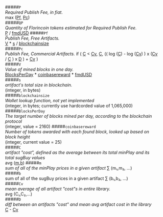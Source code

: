#####`P`  
*Required Publish Fee, in fiat.*  
max ([Pf](#pf), [Pc](#pc))  
#####`QP`  
*Quantity of Florincoin tokens estimated for Required Publish Fee.*  
[P](#p) / [fmdUSD](https://api.alexandria.io/flo-market-data/v1/getAll)	
#####`Pf`  
*Publish Fee, Free Artifacts.*  
[V](#v) * [s](#s) / [blockchainsize](#blockchainsize)	 
#####`Pc`  
*Publish Fee, Commercial Artifacts.*
if ( [C](#c) < [Cv](#cv), [C](#c), (( log ([C](#c)) - log ([Cv](#cv)) ) x ([Cv](#cv) / [C](#c) ) x [D](#d) ) + [Cv](#cv) )	 
#####`V`  
*Value of mined blocks in one day.*  
[BlocksPerDay](#blocksperday) * [coinbasereward](#coinbasereward) * [fmdUSD](https://api.alexandria.io/flo-market-data/v1/getAll)	 
#####`s`  
*artifact's total size in blockchain.*  
(integer, in bytes)  
#####`blockchainsize`  
*Wallet lookup function, not yet implemented*  
(integer, in bytes; currently use hardcorded value of 1,065,000)  
#####`BlocksPerDay`  
*The target number of blocks mined per day, according to the blockchain protocol*  
(integer, value = 2160)
#####`coinbasereward`  
*Number of tokens awarded with each found block, looked up based on block height*  
(integer, current value = 25)  
#####`C`  
*artifact "cost", defined as the average between its total minPlay and its total sugBuy values*  
avg ([m](#m),[b](#b))
#####`m`  
*sum of all of the minPlay prices in a given artifact*
∑ (m₁,m₂, ...)  
#####`b`  
sum of all of the sugBuy prices in a given artifact
∑ (b₁,b₂, ...)	 
#####`Cv`  
*mean average of all artifact "cost"s in entire library.*  
avg (C₁,C₂,...)  
#####`D`  
*diff between an artifacts "cost" and mean avg artifact cost in the library*  
[C](#c) - [Cv](#cm)  
